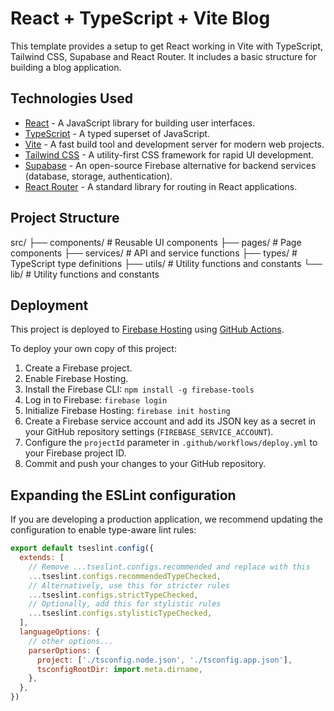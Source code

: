 # React + TypeScript + Vite Blog

This template provides a setup to get React working in Vite with TypeScript, Tailwind CSS, Supabase and React Router. It includes a basic structure for building a blog application.

## Technologies Used

*   [React](https://reactjs.org/) - A JavaScript library for building user interfaces.
*   [TypeScript](https://www.typescriptlang.org/) - A typed superset of JavaScript.
*   [Vite](https://vitejs.dev/) - A fast build tool and development server for modern web projects.
*   [Tailwind CSS](https://tailwindcss.com/) - A utility-first CSS framework for rapid UI development.
*   [Supabase](https://supabase.com/) - An open-source Firebase alternative for backend services (database, storage, authentication).
*   [React Router](https://reactrouter.com/) - A standard library for routing in React applications.

## Project Structure
src/ 
├── components/ # Reusable UI components 
├── pages/ # Page components 
├── services/ # API and service functions 
├── types/ # TypeScript type definitions 
├── utils/ # Utility functions and constants 
└── lib/ # Utility functions and constants


## Deployment

This project is deployed to [Firebase Hosting](https://firebase.google.com/docs/hosting) using [GitHub Actions](https://github.com/features/actions).

To deploy your own copy of this project:

1.  Create a Firebase project.
2.  Enable Firebase Hosting.
3.  Install the Firebase CLI: `npm install -g firebase-tools`
4.  Log in to Firebase: `firebase login`
5.  Initialize Firebase Hosting: `firebase init hosting`
6.  Create a Firebase service account and add its JSON key as a secret in your GitHub repository settings (`FIREBASE_SERVICE_ACCOUNT`).
7.  Configure the `projectId` parameter in `.github/workflows/deploy.yml` to your Firebase project ID.
8.  Commit and push your changes to your GitHub repository.

## Expanding the ESLint configuration

If you are developing a production application, we recommend updating the configuration to enable type-aware lint rules:

```js
export default tseslint.config({
  extends: [
    // Remove ...tseslint.configs.recommended and replace with this
    ...tseslint.configs.recommendedTypeChecked,
    // Alternatively, use this for stricter rules
    ...tseslint.configs.strictTypeChecked,
    // Optionally, add this for stylistic rules
    ...tseslint.configs.stylisticTypeChecked,
  ],
  languageOptions: {
    // other options...
    parserOptions: {
      project: ['./tsconfig.node.json', './tsconfig.app.json'],
      tsconfigRootDir: import.meta.dirname,
    },
  },
})